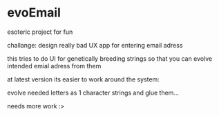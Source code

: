 # evoEmail

esoteric project for fun

challange: design really bad UX app for entering email adress

this tries to do UI for genetically breeding strings so that you can evolve intended emial adress from them


at latest version its easier to work around the system:

evolve needed letters as 1 character strings and glue them...

needs more work :>
